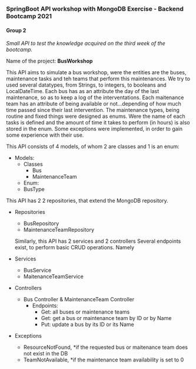 
### SpringBoot API workshop with MongoDB Exercise - Backend Bootcamp 2021 ###
#### Group 2 ####

*Small API to test the knowledge acquired on the third week of the bootcamp.*

Name of the project: **BusWorkshop**


This API aims to simulate a bus workshop, were the entities are the buses, maintenance tasks and teh teams that perform this 
maintenances. We try to used several datatypes, from Strings, to integers, to booleans and LocalDateTime.
Each bus has as an attribute the day of the last maintenance, so as to keep a log of the interventations.
Each maitenance team has an attribute of being available or not...depending of how much time passed since their last intervention.
The maintenance types, being routine and fixed things were designed as enums. Were the name of each tasks is defined and the amount
of time it takes to perform (in hours) is also stored in the enum. 
Some exceptions were implemented, in order to gain some experience with their use.

This API consists of 4 models, of whom 2 are classes and 1 is an enum:

* Models:
  * Classes
    * Bus
    * MaintenanceTeam                                                                
   * Enum:
    * BusType
    
 This API has 2 2 repositories, that extend the MongoDB repository.
* Repositories
  * BusRepository
  * MaintenanceTeamRepository
  
  Similarly, this API has 2 services and 2 controllers
    Several endpoints exist, to perform basic CRUD operations. Namely
* Services
  * BusService
  * MaitenanceTeamService
* Controllers
  * Bus Controller & MaintenanceTeam  Controller
    * Endpoints:
      * Get: all buses or maintenance teams
      * Get: get a bus or maintenance team by ID or by Name
      * Put: update a bus by its ID or its Name
 * Exceptions
   * ResourceNotFound, *if the requested bus or maitenance team does not exist in the DB
   * TeamNotAvailable, *if the maintenance team availability is set to 0
